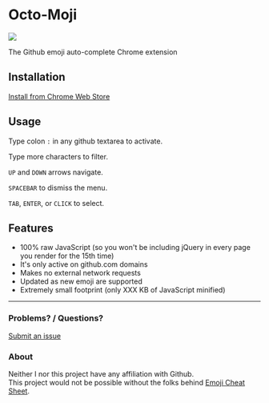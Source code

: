 Octo-Moji
=============

![](http://edrooth.com/octo-moji/img/icon-128.png)

The Github emoji auto-complete Chrome extension


## Installation

[Install from Chrome Web Store]()


## Usage

Type colon `:` in any github textarea to activate.   

Type more characters to filter.   

`UP` and `DOWN` arrows navigate.   

`SPACEBAR` to dismiss the menu.   

`TAB`, `ENTER`, or `CLICK` to select.   


## Features

- 100% raw JavaScript (so you won't be including jQuery in every page you render for the 15th time)
- It's only active on github.com domains
- Makes no external network requests
- Updated as new emoji are supported
- Extremely small footprint (only XXX KB of JavaScript minified)


* * *


### Problems? / Questions?

[Submit an issue](https://github.com/sym3tri/octo-moji/issues)


### About

Neither I nor this project have any affiliation with Github.   
This project would not be possible without the folks behind [Emoji Cheat Sheet](http://www.emoji-cheat-sheet.com).
